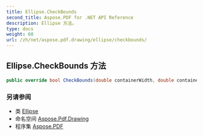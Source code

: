 ```yaml
---
title: Ellipse.CheckBounds
second_title: Aspose.PDF for .NET API Reference
description: Ellipse 方法。
type: docs
weight: 60
url: /zh/net/aspose.pdf.drawing/ellipse/checkbounds/
---
```

## Ellipse.CheckBounds 方法

```csharp
public override bool CheckBounds(double containerWidth, double containerHeight)
```

### 另请参阅

* 类 [Ellipse](../)
* 命名空间 [Aspose.Pdf.Drawing](../../../aspose.pdf.drawing/)
* 程序集 [Aspose.PDF](../../../)